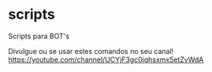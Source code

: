 # scripts
Scripts para BOT's

Divulgue ou se usar estes comandos no seu canal!
https://youtube.com/channel/UCYjF3gc0jqhsxmx5etZvWdA
